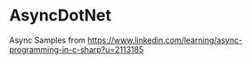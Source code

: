 # AsyncDotNet
Async Samples from 
https://www.linkedin.com/learning/async-programming-in-c-sharp?u=2113185
